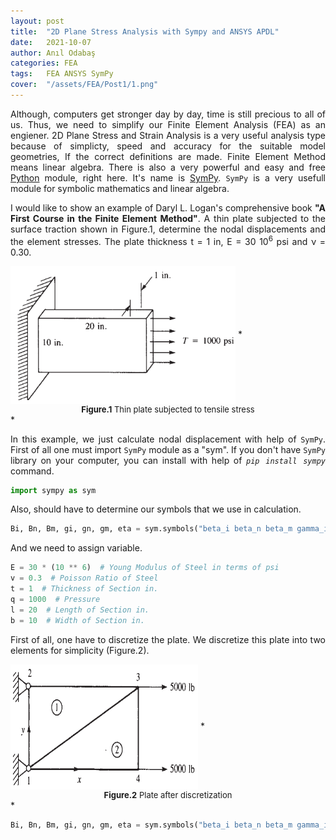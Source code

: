 ```yaml
---
layout: post
title:  "2D Plane Stress Analysis with Sympy and ANSYS APDL"
date:   2021-10-07
author: Anıl Odabaş
categories: FEA
tags:	FEA ANSYS SymPy
cover:  "/assets/FEA/Post1/1.png"
---
```


<style>body {text-align: justify}</style>
Although, computers get stronger day by day, time is still precious to all of us. Thus, we need to simplify our Finite Element Analysis (FEA) as an engiener. 2D Plane Stress and Strain Analysis is a very useful analysis type because of simplicty, speed and accuracy for the suitable model geometries, If the correct definitions are made. Finite Element Method means linear algebra. There is also a very powerful and easy and free [Python][Python] module, right here. It's name is [SymPy][SymPy]. `SymPy` is a very usefull module for symbolic mathematics and linear algebra.   


I would like to show an example of Daryl L. Logan's comprehensive book **"A First Course in the Finite Element Method"**. A thin plate subjected to the surface traction shown in Figure.1, determine the nodal displacements and the element stresses. The plate thickness t = 1 in, E = 30 10<sup>6</sup> psi and &nu; = 0.30.

<img src="/assets/FEA/Post1/2.png" alt="Figure.1"  align="center" title="Thin plate subjected to tensile stress" style="width:360px;height:220px;" />
*<center> <font size="-1"> <b>Figure.1</b> Thin plate subjected to tensile stress</font></center>*

In this example, we just calculate nodal displacement with help of `SymPy`. First of all one must import `SymPy` module as a "sym". If you don't have `SymPy` library on your computer, you can install with help of *`pip install sympy`* command. 

```python
import sympy as sym
```
Also, should have to determine our symbols that we use in calculation. 

```python
Bi, Bn, Bm, gi, gn, gm, eta = sym.symbols("beta_i beta_n beta_m gamma_i gamma_n gamma_m  eta")
```
And we need to assign variable.
```python
E = 30 * (10 ** 6)  # Young Modulus of Steel in terms of psi
v = 0.3  # Poisson Ratio of Steel
t = 1  # Thickness of Section in.
q = 1000  # Pressure 
l = 20  # Length of Section in.
b = 10  # Width of Section in.
```



First of all, one have to discretize the plate. We discretize this plate into two elements for simplicity (Figure.2). 

<img src="/assets/FEA/Post1/3.png" alt="Figure.2"  align="center" title="Plate after discretization" style="width:300px;height:200px;" />
*<center> <font size="-1"> <b>Figure.2</b> Plate after discretization</font></center>*

```python
Bi, Bn, Bm, gi, gn, gm, eta = sym.symbols("beta_i beta_n beta_m gamma_i gamma_n gamma_m  eta")
```



[SymPy]: https://www.sympy.org/en/index.html
[Python]: https://www.python.org/